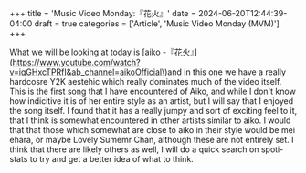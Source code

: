+++
title = 'Music Video Monday:『花火』'
date = 2024-06-20T12:44:39-04:00
draft = true
categories = ['Article', 'Music Video Monday (MVM)']
+++

What we will be looking at today is [aiko -『花火』](https://www.youtube.com/watch?v=iqGHxcTPRfI&ab_channel=aikoOfficial\)and in this one we have a really hardcosre Y2K aestehic which really dominates much of the video itself. This is the first song that I have encountered of Aiko, and while I don't know how indicitive it is of her entire style as an artist, but I will say that I enjoyed the song itself. I found that it has a really jumpy and sort of exciting feel to it, that I think is somewhat encountered in other artists similar to aiko. I would that that those which somewhat are close to aiko in their style would be mei ehara, or maybe Lovely Sumemr Chan, although these are not entirely set. I think that there are likely others as well, I will do a quick search on spoti-stats to try and get a better idea of what to think.
